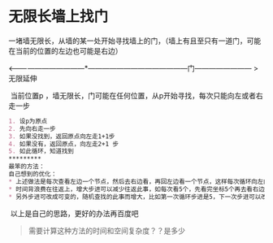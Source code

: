 # 无限长墙上找门

一堵墙无限长，从墙的某一处开始寻找墙上的门，（墙上有且至只有一道门，可能在当前的位置的左边也可能是右边）



<———————————*——————————————门———————— > 无限延伸

​                                 当前位置p ，墙无限长，门可能在任何位置，从p开始寻找，每次只能向左或者右走一步

```markdown
1. 设p为原点
2. 先向右走一步
3. 如果没找到，返回原点向左走1+1步
4. 如果没有，返回原点，向左走2+1 步
5. 如此循环，知道找到
*********
最笨的方法：
自己想到的优化：
* 上述做法是每次查看左边一个节点，然后去右边看，再回左边看一个节点，这样每次循环向左向右各走一步。
* 时间背浪费在往返上，增大步进可以减少往返此事，如每次看5个，先看完坐标5个再去看右边5+5个
* 另外步进可改成可变的，随机查找的此事而增大，比如第一次循环步进是5，下一次步进可以改成10。
```

​       以上是自己的思路，更好的办法再百度吧

> 需要计算这种方法的时间和空间复杂度？？是多少                                